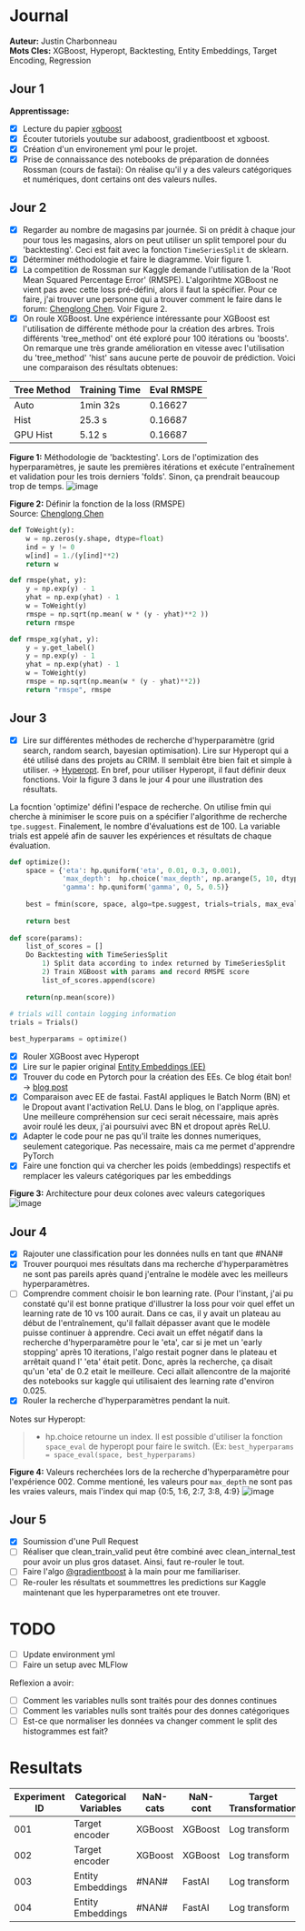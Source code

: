 # Journal  
__Auteur:__ Justin Charbonneau  
__Mots Cles:__ XGBoost, Hyperopt, Backtesting, Entity Embeddings, Target Encoding, Regression

## Jour 1

**Apprentissage:**

- [x] Lecture du papier [xgboost](https://arxiv.org/pdf/1603.02754.pdf)
- [x] Écouter tutoriels youtube sur adaboost, gradientboost et xgboost.
- [x] Création d'un environement yml pour le projet.
- [x] Prise de connaissance des notebooks de préparation de données Rossman (cours de fastai): On réalise qu'il y a des valeurs catégoriques et numériques, dont certains ont des valeurs nulles.

## Jour 2

- [x] Regarder au nombre de magasins par journée. Si on prédit à chaque jour pour tous les magasins, alors on peut utiliser un split temporel pour du 'backtesting'. Ceci est fait avec la fonction `TimeSeriesSplit` de sklearn.
- [x] Déterminer méthodologie et faire le diagramme. Voir figure 1.
- [x] La competition de Rossman sur Kaggle demande l'utilisation de la 'Root Mean Squared Percentage Error' (RMSPE). L'algorihtme XGBoost ne vient pas avec cette loss pré-défini, alors il faut la spécifier. Pour ce faire, j'ai trouver une personne qui a trouver comment le faire dans le forum: [Chenglong Chen](https://www.kaggle.com/c/rossmann-store-sales/discussion/16794). Voir Figure 2.
- [x] On roule XGBoost. Une expérience intéressante pour XGBoost est l'utilisation de différente méthode pour la création des arbres. Trois différents 'tree_method' ont été exploré pour 100 itérations ou 'boosts'. On remarque une très grande amélioration en vitesse avec l'utilisation du 'tree_method' 'hist' sans aucune perte de pouvoir de prédiction. Voici une comparaison des résultats obtenues:

| Tree Method | Training Time | Eval RMSPE |
|-------------|---------------|------------|
| Auto        | 1min 32s      | 0.16627    |
| Hist        | 25.3 s        | 0.16687    |
| GPU Hist    | 5.12 s        | 0.16687    |

**Figure 1:** Méthodologie de 'backtesting'. Lors de l'optimization des hyperparamètres, je saute les premières itérations et exécute l'entraînement et validation pour les trois derniers 'folds'. Sinon, ça prendrait beaucoup trop de temps.
![image](https://user-images.githubusercontent.com/25487881/78314966-a32d8600-7529-11ea-9560-b80d5c1e5435.png)

**Figure 2:** Définir la fonction de la loss (RMSPE)  
Source: [Chenglong Chen](https://www.kaggle.com/c/rossmann-store-sales/discussion/16794)  
```python
def ToWeight(y):
    w = np.zeros(y.shape, dtype=float)
    ind = y != 0
    w[ind] = 1./(y[ind]**2)
    return w

def rmspe(yhat, y):
    y = np.exp(y) - 1
    yhat = np.exp(yhat) - 1
    w = ToWeight(y)
    rmspe = np.sqrt(np.mean( w * (y - yhat)**2 ))
    return rmspe

def rmspe_xg(yhat, y):
    y = y.get_label()
    y = np.exp(y) - 1
    yhat = np.exp(yhat) - 1
    w = ToWeight(y)
    rmspe = np.sqrt(np.mean(w * (y - yhat)**2))
    return "rmspe", rmspe
```

## Jour 3

- [x] Lire sur différentes méthodes de recherche d'hyperparamètre (grid search, random search, bayesian optimisation). Lire sur Hyperopt qui a été utilisé dans des projets au CRIM. Il semblait être bien fait et simple à utiliser. -> [Hyperopt](https://github.com/hyperopt/hyperopt). En bref, pour utiliser Hyperopt, il faut définir deux fonctions. Voir la figure 3 dans le jour 4 pour une illustration des résultats.

La focntion 'optimize' défini l'espace de recherche. On utilise fmin qui cherche à minimiser le score puis on a spécifier l'algorithme de recherche `tpe.suggest`. Finalement, le nombre d'évaluations est de 100. La variable trials est appelé afin de sauver les expériences et résultats de chaque évaluation. 
```python
def optimize():
    space = {'eta': hp.quniform('eta', 0.01, 0.3, 0.001),
             'max_depth':  hp.choice('max_depth', np.arange(5, 10, dtype=int)),
             'gamma': hp.quniform('gamma', 0, 5, 0.5)}
             
    best = fmin(score, space, algo=tpe.suggest, trials=trials, max_evals=100)
    
    return best
    
def score(params):
    list_of_scores = []
    Do Backtesting with TimeSeriesSplit
        1) Split data according to index returned by TimeSeriesSplit
        2) Train XGBoost with params and record RMSPE score
        list_of_scores.append(score)
        
    return(np.mean(score))
    
# trials will contain logging information
trials = Trials()

best_hyperparams = optimize()
``` 

- [x] Rouler XGBoost avec Hyperopt 
- [x] Lire sur le papier original [Entity Embeddings (EE)](https://arxiv.org/pdf/1604.06737.pdf)
- [x] Trouver du code en Pytorch pour la création des EEs. Ce blog était bon! -> [blog post](https://yashuseth.blog/2018/07/22/pytorch-neural-network-for-tabular-data-with-categorical-embeddings/)
- [x] Comparaison avec EE de fastai. FastAI appliques le Batch Norm (BN) et le Dropout avant l'activation ReLU. Dans le blog, on l'applique après. Une meilleure compréhension sur ceci serait nécessaire, mais après avoir roulé les deux, j'ai poursuivi avec BN et dropout après ReLU.
- [x] Adapter le code pour ne pas qu'il traite les donnes numeriques, seulement categorique. Pas necessaire, mais ca me permet d'apprendre PyTorch
- [x] Faire une fonction qui va chercher les poids (embeddings) respectifs et remplacer les valeurs catégoriques par les embeddings

**Figure 3:** Architecture pour deux colones avec valeurs categoriques
![image](https://user-images.githubusercontent.com/25487881/78181963-42bc1d00-7433-11ea-8236-6dd6f64e247a.png)

## Jour 4

- [x] Rajouter une classification pour les données nulls en tant que #NAN#
- [x] Trouver pourquoi mes résultats dans ma recherche d'hyperparamètres ne sont pas pareils après quand j'entraîne le modèle avec les meilleurs hyperparamètres.
- [ ] Comprendre comment choisir le bon learning rate. (Pour l'instant, j'ai pu constaté qu'il est bonne pratique d'illustrer la loss pour voir quel effet un learning rate de 10 vs 100 aurait. Dans ce cas, il y avait un plateau au début de l'entraînement, qu'il fallait dépasser avant que le modèle puisse continuer à apprendre.  Ceci avait un effet négatif dans la recherche d'hyperparamètre pour le 'eta', car si je met un 'early stopping' après 10 iterations, l'algo restait pogner dans le plateau et arrêtait quand l' 'eta' était petit. Donc, après la recherche, ça disait qu'un 'eta' de 0.2 etait le meilleure. Ceci allait allencontre de la majorité des notebooks sur kaggle qui utilisaient des learning rate d'environ 0.025.
- [x] Rouler la recherche d'hyperparamètres pendant la nuit. 

Notes sur Hyperopt:
> - hp.choice retourne un index. Il est possible d'utiliser la fonction `space_eval` de hyperopt pour faire le switch. (Ex: `best_hyperparams = space_eval(space, best_hyperparams)`

**Figure 4:** Valeurs recherchées lors de la recherche d'hyperparamètre pour l'expérience 002. Comme mentioné, les valeurs pour `max_depth` ne sont pas les vraies valeurs, mais l'index qui map {0:5, 1:6, 2:7, 3:8, 4:9}
![image](https://user-images.githubusercontent.com/25487881/78713644-98d40900-78e8-11ea-9c54-1e961d97c11b.png)

## Jour 5

- [x] Soumission d'une Pull Request 
- [ ] Réaliser que clean_train_valid peut être combiné avec clean_internal_test pour avoir un plus gros dataset. Ainsi, faut re-rouler le tout.
- [ ] Faire l'algo [@gradientboost](https://www.youtube.com/watch?v=2xudPOBz-vs&t=281s) à la main pour me familiariser.
- [ ] Re-rouler les résultats et soummettres les predictions sur Kaggle maintenant que les hyperparametres ont ete trouver.

# TODO

- [ ] Update environment yml
- [ ] Faire un setup avec MLFlow

Reflexion a avoir:

- [ ] Comment les variables nulls sont traités pour des donnes continues
- [ ] Comment les variables nulls sont traités pour des donnes catégoriques
- [ ] Est-ce que normaliser les données va changer comment le split des histogrammes est fait?

# Resultats

| Experiment ID | Categorical Variables | NaN-cats | NaN-cont | Target Transformation | Hyperparameter Search | Backtesting            | Private Score | Public Score
|---------------|-----------------------|----------|----------|-----------------------|-----------------------|------------------------|---------------|--------------
| 001           | Target encoder        | XGBoost  | XGBoost  | Log transform         | Default               | No                     | 0.16925       | 0.17975
| 002           | Target encoder        | XGBoost  | XGBoost  | Log transform         | HyperOpt (100)        | TimeSeriesSplit k = 3  | 0.13975       | 0.12481
| 003           | Entity Embeddings     | #NAN#    | FastAI   | Log transform         | Default               | No                     | 0.15251       | 0.14079
| 004           | Entity Embeddings     | #NAN#    | FastAI   | Log transform         | HyperOpt (100)        | TimeSeriesSplit k = 3  | 0.13081       | 0.11572
